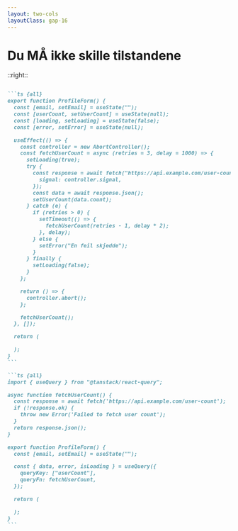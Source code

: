 ```yaml
---
layout: two-cols
layoutClass: gap-16
---
```


# Du MÅ ikke skille tilstandene

<Formexample />

::right::

````md magic-move {lines: true}

```ts {all}
export function ProfileForm() {
  const [email, setEmail] = useState("");
  const [userCount, setUserCount] = useState(null);
  const [loading, setLoading] = useState(false);
  const [error, setError] = useState(null);

  useEffect(() => {
    const controller = new AbortController();
    const fetchUserCount = async (retries = 3, delay = 1000) => {
      setLoading(true);
      try {
        const response = await fetch("https://api.example.com/user-count", {
          signal: controller.signal,
        });
        const data = await response.json();
        setUserCount(data.count);
      } catch (e) {
        if (retries > 0) {
          setTimeout(() => {
            fetchUserCount(retries - 1, delay * 2);
          }, delay);
        } else {
          setError("En feil skjedde");
        }
      } finally {
        setLoading(false);
      }
    };

    return () => {
      controller.abort();
    };

    fetchUserCount();
  }, []);

  return (

  );
}
```

```ts {all}
import { useQuery } from "@tanstack/react-query";

async function fetchUserCount() {
  const response = await fetch('https://api.example.com/user-count');
  if (!response.ok) {
    throw new Error('Failed to fetch user count');
  }
  return response.json();
}

export function ProfileForm() {
  const [email, setEmail] = useState("");

  const { data, error, isLoading } = useQuery({
    queryKey: ["userCount"],
    queryFn: fetchUserCount,
  });

  return (

  );
}
```

````

<!--
Skillet mellom klient- og server-tilstand fører ikke til at du MÅ bruke visse verktøy. Som vi så, kan du implementere alle funksjonalitetene henting av data krever selv. Men det er komplekst og kan bli rotete. Og her har vi ikke snakka om caching en gang.

Hva skjer om vi bytter ut vår custom kode med et verktøy som TanStack Query?

Altså, fikk dere også en sånn god følelse i kroppen nå?

Akkurat for servertilstand, er det veldig vanlig å bruke TanStack Query (eller useSWR, som gjør mye av det samme). 

TanStack Query gjør ikke datahenting. Dere ser vi har definert en fetcher. Men dataene som blir hentet, håndterer den i en tilstand.

Denne tilstanden er lagret på en cache-key. Dermed, om vi henter dataene fra et annet sted i appen, kan vi bruke den cachede dataen. 

Vi ser også at vi får egne tilstander for isLoading og error out of the box, uten at vi trenger å ha egen useState for dem. Det forenkler koden.

-->
